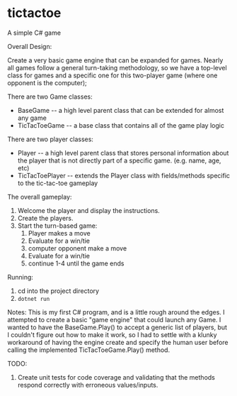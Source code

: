 # tictactoe
A simple C# game


Overall Design:

Create a very basic game engine that can be expanded for games. Nearly all games follow a general turn-taking methodology, so we have a top-level class for games and a specific one for this two-player game (where one opponent is the computer);

There are two Game classes:
- BaseGame -- a high level parent class that can be extended for almost any game
- TicTacToeGame -- a base class that contains all of the game play logic

There are two player classes: 
- Player -- a high level parent class that stores personal information about the player that is not directly part of a specific game. (e.g. name, age, etc)
- TicTacToePlayer -- extends the Player class with fields/methods specific to the tic-tac-toe gameplay

The overall gameplay:
1. Welcome the player and display the instructions.
2. Create the players.
3. Start the turn-based game:
   1. Player makes a move
   2. Evaluate for a win/tie
   3. computer opponent make a move
   4. Evaluate for a win/tie
   5. continue 1-4 until the game ends


Running:
1. cd into the project directory
2. `dotnet run`

Notes:
This is my first C# program, and is a little rough around the edges. I attempted to create a basic "game engine" that could
launch any Game. I wanted to have the BaseGame.Play() to accept a generic list of players, but I couldn't figure out how to 
make it work, so I had to settle with a klunky workaround of having the engine create and specify the human user before 
calling the implemented TicTacToeGame.Play() method. 

TODO:
1. Create unit tests for code coverage and validating that the methods respond correctly with erroneous values/inputs.